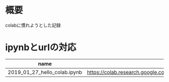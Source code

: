 # 概要
colabに慣れようとした記録

# ipynbとurlの対応
| name | url |
| -- | -- |
| 2019_01_27_hello_colab.ipynb | https://colab.research.google.com/drive/1RydSOZpSFiSRNd5wkEpm_DT2zHsV4VdF |


